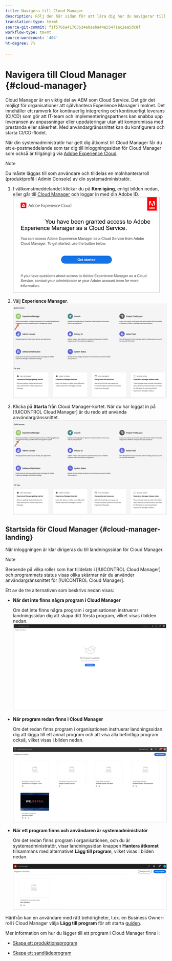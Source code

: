 ```yaml
---
title: Navigera till Cloud Manager
description: Följ den här sidan för att lära dig hur du navigerar till startsidan för Cloud Manager
translation-type: tm+mt
source-git-commit: f1f5766a41763634e0aaba44e55471ac2ea5dc8f
workflow-type: tm+mt
source-wordcount: '404'
ht-degree: 7%

---
```



# Navigera till Cloud Manager {#cloud-manager}

Cloud Manager är en viktig del av AEM som Cloud Service. Det gör det möjligt för organisationer att självhantera Experience Manager i molnet. Det innehåller ett ramverk för kontinuerlig integrering och kontinuerligt leverans (CI/CD) som gör att IT-team och implementeringspartners kan snabba upp leveransen av anpassningar eller uppdateringar utan att kompromissa med prestanda eller säkerhet. Med användargränssnittet kan du konfigurera och starta CI/CD-flödet.

När din systemadministratör har gett dig åtkomst till Cloud Manager får du ett e-postmeddelande som tar dig till inloggningssidan för Cloud Manager som också är tillgänglig via [Adobe Experience Cloud](https://my.cloudmanager.adobe.com/).

>[!NOTE]
>Du måste läggas till som användare och tilldelas en molnhanterarroll (produktprofil i Admin Console) av din systemadministratör.

1. I välkomstmeddelandet klickar du på **Kom igång**, enligt bilden nedan, eller går till [Cloud Manager](https://experience.adobe.com) och loggar in med din Adobe ID.\
   ![](/help/onboarding/what-is-required/assets/get-started-email.png)

1. Välj **Experience Manager**.
   ![](/help/onboarding/getting-access-to-aem-in-cloud/assets/landing-page1.png)

1. Klicka på **Starta** från Cloud Manager-kortet.
När du har loggat in på [!UICONTROL Cloud Manager] är du redo att använda användargränssnittet.
   ![](/help/onboarding/getting-access-to-aem-in-cloud/assets/landing-page1.png)


## Startsida för Cloud Manager {#cloud-manager-landing}

När inloggningen är klar dirigeras du till landningssidan för Cloud Manager.

>[!NOTE]
>Beroende på vilka roller som har tilldelats i [!UICONTROL Cloud Manager] och programmets status visas olika skärmar när du använder användargränssnittet för [!UICONTROL Cloud Manager].

Ett av de tre alternativen som beskrivs nedan visas:

* **När det inte finns några program i Cloud Manager**

   Om det inte finns några program i organisationen instruerar landningssidan dig att skapa ditt första program, vilket visas i bilden nedan.
   ![](/help/onboarding/getting-access-to-aem-in-cloud/assets/first_timelogin0.png)

* **När program redan finns i Cloud Manager**

   Om det redan finns program i organisationen instruerar landningssidan dig att lägga till ett annat program och att visa alla befintliga program också, vilket visas i bilden nedan.

   ![](/help/onboarding/getting-access-to-aem-in-cloud/assets/first_timelogin1.png)

* **När ett program finns och användaren är systemadministratör**

   Om det redan finns program i organisationen, och du är systemadministratör, visar landningssidan knappen **Hantera åtkomst** tillsammans med alternativet **Lägg till program**, vilket visas i bilden nedan.

   ![](/help/onboarding/getting-access-to-aem-in-cloud/assets/admin-console-4.png)

Härifrån kan en användare med rätt behörigheter, t.ex. en Business Owner-roll i Cloud Manager välja **Lägg till program** för att starta [guiden](/help/onboarding/getting-access-to-aem-in-cloud/using-the-wizard.md).

Mer information om hur du lägger till ett program i Cloud Manager finns i:

* [Skapa ett produktionsprogram](/help/onboarding/getting-access-to-aem-in-cloud/creating-production-program.md)

* [Skapa ett sandlådeprogram](/help/onboarding/getting-access-to-aem-in-cloud/creating-sandbox-program.md)